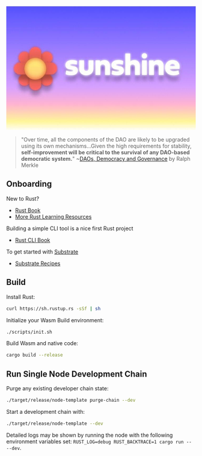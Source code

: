 <p align="center"> 
<img src="./art/sunset.jpg">
</p>

> "Over time, all the components of the DAO are likely to be upgraded using its own mechanisms...Given the high requirements for stability, **self-improvement will be critical to the survival of any DAO-based democratic system.**" ~[DAOs, Democracy and Governance](http://merkle.com/papers/DAOdemocracyDraft.pdf) by Ralph Merkle

## Onboarding

New to Rust?
- [Rust Book](https://doc.rust-lang.org/book/index.html)
- [More Rust Learning Resources](https://github.com/4meta5/learning-rust)

Building a simple CLI tool is a nice first Rust project
- [Rust CLI Book](https://rust-cli.github.io/book/index.html)

To get started with [Substrate](https://github.com/paritytech/substrate)
- [Substrate Recipes](https://github.com/substrate-developer-hub/recipes)

## Build

Install Rust:

```bash
curl https://sh.rustup.rs -sSf | sh
```

Initialize your Wasm Build environment:

```bash
./scripts/init.sh
```

Build Wasm and native code:

```bash
cargo build --release
```

## Run Single Node Development Chain

Purge any existing developer chain state:

```bash
./target/release/node-template purge-chain --dev
```

Start a development chain with:

```bash
./target/release/node-template --dev
```

Detailed logs may be shown by running the node with the following environment variables set: `RUST_LOG=debug RUST_BACKTRACE=1 cargo run -- --dev`.